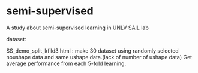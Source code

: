 # semi-supervised

A study about semi-supervised learning in UNLV SAIL lab

dataset:

SS_demo_split_kfild3.html : make 30 dataset using randomly selected noushape data and same ushape data.(lack of number of ushape data) Get average performance from each 5-fold learning.
